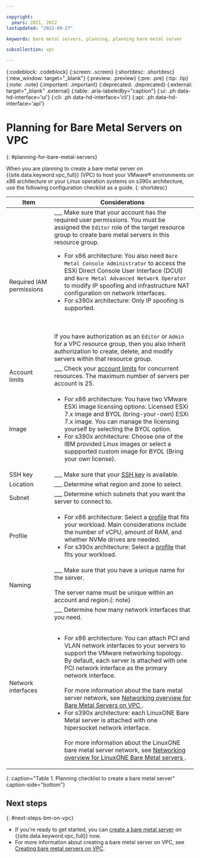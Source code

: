 ```yaml
---

copyright:
  years: 2021, 2022
lastupdated: "2022-09-27"

keywords: bare metal servers, planning, planning bare metal server

subcollection: vpc

---
```


{:codeblock: .codeblock}
{:screen: .screen}
{:shortdesc: .shortdesc}
{:new_window: target="_blank"}
{:preview: .preview}
{:pre: .pre}
{:tip: .tip}
{:note: .note}
{:important: .important}
{:deprecated: .deprecated}
{:external: target="_blank" .external}
{:table: .aria-labeledby="caption"}
{:ui: .ph data-hd-interface='ui'}
{:cli: .ph data-hd-interface='cli'}
{:api: .ph data-hd-interface='api'}

# Planning for Bare Metal Servers on VPC
{: #planning-for-bare-metal-servers}

When you are planning to create a bare metal server on {{site.data.keyword.vpc_full}} (VPC) to host your VMware&reg; environments on x86 architecture or your Linux operation systems on s390x architecture, use the following configuration checklist as a guide.
{: shortdesc}

| Item | Considerations |
|----------|---------|
| Required IAM permissions | ___ Make sure that your account has the required user permissions. You must be assigned the `Editor` role of the target resource group to create bare metal servers in this resource group. <ul><li>For x86 architecture: You also need `Bare Metal Console Administrator` to access the ESXi Direct Console User Interface (DCUI) and `Bare Metal Advanced Network Operator` to modify IP spoofing and infrastructure NAT configuration on network interfaces.</li><li>For s390x architecture: Only IP spoofing is supported. </li></ul> <br><br> If you have authorization as an `Editor` or `Admin` for a VPC resource group, then you also inherit authorization to create, delete, and modify servers within that resource group. |
| Account limits | ___ Check your [account limits](/docs/vpc?topic=vpc-quotas#service-limits) for concurrent resources. The maximum number of servers per account is 25. |
| Image | <ul><li>For x86 architecture: You have two VMware ESXi image licensing options: Licensed ESXi 7.x image and BYOL (bring-your-own) ESXi 7.x image. You can manage the licensing yourself by selecting the BYOL option. </li><li>For s390x architecture: Choose one of the IBM provided Linux images or select a suppported custom image for BYOL (Bring your own license). </li></ul>|
| SSH key | ___ Make sure that your [SSH key](/docs/vpc?topic=vpc-ssh-keys#ssh-keys) is available. |
| Location | ___ Determine what region and zone to select. |
| Subnet | ___ Determine which subnets that you want the server to connect to. |
| Profile | <ul><li>For x86 architecture: Select a [profile](/docs/vpc?topic=vpc-bare-metal-servers-profile) that fits your workload. Main considerations include the number of vCPU, amount of RAM, and whether NVMe drives are needed.</li><li>For s390x architecture: Select a [profile](/docs/vpc?topic=vpc-s390x-bare-metal-servers-profile) that fits your workload. </li></ul> |
| Naming | ___ Make sure that you have a unique name for the server. <br><br>The server name must be unique within an account and region.{: note} |
| Network interfaces | ___ Determine how many network interfaces that you need.<br><br><ul><li>For x86 architecture: You can attach PCI and VLAN network interfaces to your servers to support the VMware networking topology. By default, each server is attached with one PCI network interface as the primary network interface. <br><br> For more information about the bare metal server network, see [Networking overview for Bare Metal Servers on VPC ](/docs/vpc?topic=vpc-bare-metal-servers-network). </li><li>For s390x architecture: each LinuxONE Bare Metal server is attached with one hipersocket network interface. <br><br>For more information about the LinuxONE bare metal server network, see [Networking overview for LinuxONE Bare Metal servers ](/docs/vpc?topic=vpc-linuxone-bare-metal-servers-network).</li></ul>|
{: caption="Table 1. Planning checklist to create a bare metal server" caption-side="bottom"}

## Next steps
{: #next-steps-bm-on-vpc}

* If you're ready to get started, you can [create a bare metal server](/vpc-ext/provision/bm) on {{site.data.keyword.vpc_full}} now.
* For more information about creating a bare metal server on VPC, see [Creating bare metal servers on VPC](/docs/vpc?topic=vpc-creating-bare-metal-servers).

<!-- and which [security group](/docs/vpc?topic=vpc-using-security-groups) to attach to each interface.-->
